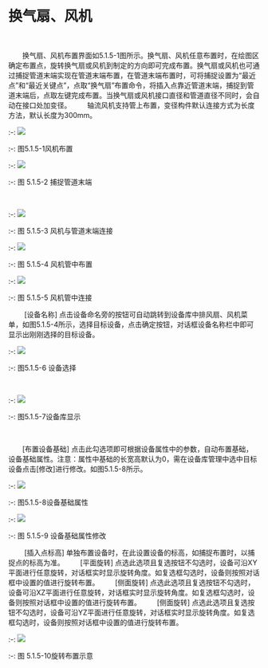 # 换气扇、风机
<br/>


&emsp;&emsp;换气扇、风机布置界面如5.1.5-1图所示。换气扇、风机任意布置时，在绘图区确定布置点，旋转换气扇或风机到制定的方向即可完成布置。换气扇或风机也可通过捕捉管道末端实现在管道末端布置，在管道末端布置时，可将捕捉设置为“最近点”和“最近关键点”，点取“换气扇”布置命令，将插入点靠近管道末端，捕捉到管道末端后，点取左键完成布置。当换气扇或风机接口直径和管道直径不同时，会自动在接口处加变径。
&emsp;&emsp;轴流风机支持管上布置，变径构件默认连接方式为长度方法，默认长度为300mm。
<br/>

:-: ![](images/146.png)


:-: 图5.1.5-1风机布置
<br/>

:-: ![](images/147.png)


:-: 图 5.1.5-2 捕捉管道末端

<br/>

:-: ![](images/148.png)


:-: 图 5.1.5-3 风机与管道末端连接
<br/>

:-: ![](images/149.png)


:-: 图 5.1.5-4 风机管中布置
<br/>

:-: ![](images/150.png)


:-: 图 5.1.5-5 风机管中连接
<br/>




&emsp;&emsp; [设备名称] 点击设备命名旁的按钮可自动跳转到设备库中排风扇、风机菜单，如图5.1.5-4所示，选择目标设备，点击确定按钮，对话框设备名称栏中即可显示出刚刚选择的目标设备。
<br/>

:-: ![](images/151.png)


:-: 图5.1.5-6 设备选择

<br/>

:-: ![](images/152.png)


:-: 图5.1.5-7设备库显示

<br/>


&emsp;&emsp;[布置设备基础] 点击此勾选项即可根据设备属性中的参数，自动布置基础，设备基础属性。注意：属性中基础的长宽高默认为0，需在设备库管理中选中目标设备点击[修改]进行修改。如图5.1.5-8所示。
<br/>

:-: ![](images/153.png)


:-: 图5.1.5-8设备基础属性
<br/>

:-: ![](images/154.png)


:-: 图 5.1.5-9 设备基础属性修改
<br/>



&emsp;&emsp; [插入点标高] 单独布置设备时，在此设置设备的标高，如捕捉布置时，以捕捉点的标高为准。
&emsp;&emsp;[平面旋转] 点选此选项且复选按钮不勾选时，设备可沿XY平面进行任意旋转，对话框实时显示旋转角度。如复选框勾选时，设备则按照对话框中设置的值进行旋转布置。
&emsp;&emsp;[侧面旋转] 点选此选项且复选按钮不勾选时，设备可沿XZ平面进行任意旋转，对话框实时显示旋转角度。如复选框勾选时，设备则按照对话框中设置的值进行旋转布置。
&emsp;&emsp;[侧面旋转] 点选此选项且复选按钮不勾选时，设备可沿YZ平面进行任意旋转，对话框实时显示旋转角度。如复选框勾选时，设备则按照对话框中设置的值进行旋转布置。
<br/>

:-: ![](images/155.png)


:-: 图 5.1.5-10旋转布置示意

